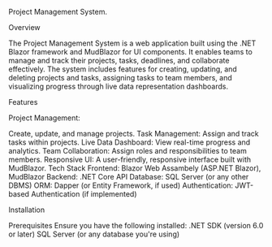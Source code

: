 Project Management System.


Overview

The Project Management System is a web application built using the .NET Blazor framework and MudBlazor for UI components. 
It enables teams to manage and track their projects, tasks, deadlines, and collaborate effectively. 
The system includes features for creating, updating, and deleting projects and tasks, assigning tasks to team members, and visualizing progress through live data representation dashboards.

Features

Project Management:

Create, update, and manage projects.
Task Management: Assign and track tasks within projects.
Live Data Dashboard: View real-time progress and analytics.
Team Collaboration: Assign roles and responsibilities to team members.
Responsive UI: A user-friendly, responsive interface built with MudBlazor.
Tech Stack
Frontend: Blazor Web Assambely (ASP.NET Blazor), MudBlazor
Backend: .NET Core API
Database: SQL Server (or any other DBMS)
ORM: Dapper (or Entity Framework, if used)
Authentication: JWT-based Authentication (if implemented)

Installation


Prerequisites
Ensure you have the following installed:
.NET SDK (version 6.0 or later)
SQL Server (or any database you're using)
